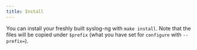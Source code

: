```yaml
---
title: Install
---
```


You can install your freshly built syslog-ng with `make install`. Note that
the files will be copied under `$prefix` (what you have set for `configure` with `--prefix=`).
